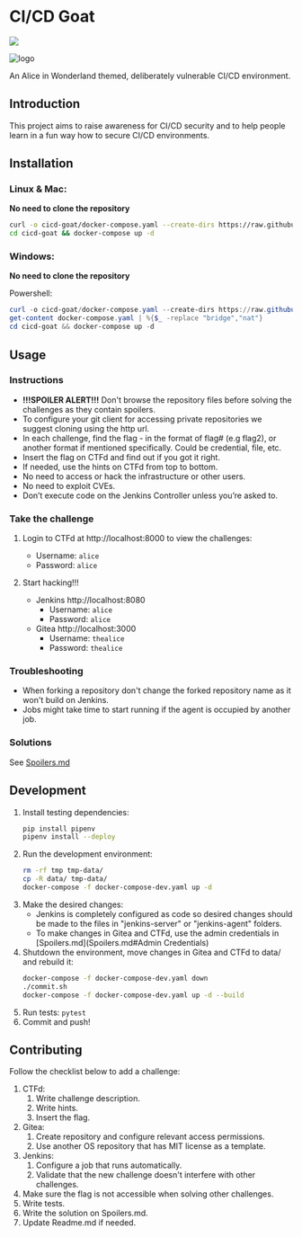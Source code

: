 # CI/CD Goat
![](https://github.com/cider-rnd/cicd-goat-dev/actions/workflows/ci.yml/badge.svg)

![logo](http://url.com)

An Alice in Wonderland themed, deliberately vulnerable CI/CD environment.

## Introduction
This project aims to raise awareness for CI/CD security and to help people learn in a fun way how to secure CI/CD environments.

## Installation
### Linux & Mac:

**No need to clone the repository**
```sh
curl -o cicd-goat/docker-compose.yaml --create-dirs https://raw.githubusercontent.com/cider-rnd/cicd-goat-dev/main/docker-compose.yaml
cd cicd-goat && docker-compose up -d
```
### Windows:

**No need to clone the repository**

Powershell:
```PowerShell
curl -o cicd-goat/docker-compose.yaml --create-dirs https://raw.githubusercontent.com/cider-rnd/cicd-goat-dev/main/docker-compose.yaml
get-content docker-compose.yaml | %{$_ -replace "bridge","nat"}
cd cicd-goat && docker-compose up -d
```

## Usage
### Instructions
* **!!!SPOILER ALERT!!!** Don't browse the repository files before solving the challenges as they contain spoilers.
* To configure your git client for accessing private repositories we suggest cloning using the http url.
* In each challenge, find the flag - in the format of flag# (e.g flag2), or another format if mentioned specifically. Could be credential, file, etc.
* Insert the flag on CTFd and find out if you got it right.
* If needed, use the hints on CTFd from top to bottom.
* No need to access or hack the infrastructure or other users.
* No need to exploit CVEs.
* Don’t execute code on the Jenkins Controller unless you’re asked to.

### Take the challenge
1. Login to CTFd at http://localhost:8000 to view the challenges:
   * Username: `alice`
   * Password: `alice`

2. Start hacking!!!
   * Jenkins http://localhost:8080
     * Username: `alice`
     * Password: `alice`
   * Gitea http://localhost:3000
     * Username: `thealice`
     * Password: `thealice`

### Troubleshooting
* When forking a repository don't change the forked repository name as it won't build on Jenkins.
* Jobs might take time to start running if the agent is occupied by another job.

### Solutions
See [Spoilers.md](Spoilers.md#Solutions)

## Development
1. Install testing dependencies: 
    ```sh
    pip install pipenv
    pipenv install --deploy
    ```
2. Run the development environment:
    ```sh
    rm -rf tmp tmp-data/
    cp -R data/ tmp-data/
    docker-compose -f docker-compose-dev.yaml up -d
    ```
3. Make the desired changes:
   * Jenkins is completely configured as code so desired changes should be made to the files in "jenkins-server" or "jenkins-agent" folders.
   * To make changes in Gitea and CTFd, use the admin credentials in [Spoilers.md](Spoilers.md#Admin Credentials)
4. Shutdown the environment, move changes in Gitea and CTFd to data/ and rebuild it:
    ```sh
    docker-compose -f docker-compose-dev.yaml down
    ./commit.sh
    docker-compose -f docker-compose-dev.yaml up -d --build
    ```
5. Run tests: `pytest`
7. Commit and push!

## Contributing
Follow the checklist below to add a challenge:
  1. CTFd:
     1. Write challenge description.
     2. Write hints.
     3. Insert the flag.
  2. Gitea:
     1. Create repository and configure relevant access permissions.
     2. Use another OS repository that has MIT license as a template.
  3. Jenkins:
     1. Configure a job that runs automatically.
     2. Validate that the new challenge doesn't interfere with other challenges.
  4. Make sure the flag is not accessible when solving other challenges.
  5. Write tests.
  6. Write the solution on Spoilers.md.
  7. Update Readme.md if needed.
